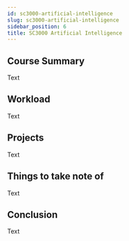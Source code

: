 ```yaml
---
id: sc3000-artificial-intelligence
slug: sc3000-artificial-intelligence
sidebar_position: 6
title: SC3000 Artificial Intelligence
---
```


## Course Summary

Text

## Workload

Text

## Projects

Text

## Things to take note of

Text

## Conclusion

Text
